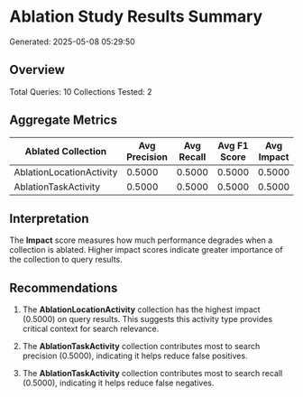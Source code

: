 # Ablation Study Results Summary

Generated: 2025-05-08 05:29:50

## Overview

Total Queries: 10
Collections Tested: 2

## Aggregate Metrics

| Ablated Collection | Avg Precision | Avg Recall | Avg F1 Score | Avg Impact |
|-------------------|--------------|-----------|-------------|-----------|
| AblationLocationActivity | 0.5000 | 0.5000 | 0.5000 | 0.5000 |
| AblationTaskActivity | 0.5000 | 0.5000 | 0.5000 | 0.5000 |

## Interpretation

The **Impact** score measures how much performance degrades when a collection is ablated. Higher impact scores indicate greater importance of the collection to query results.

## Recommendations

1. The **AblationLocationActivity** collection has the highest impact (0.5000) on query results. This suggests this activity type provides critical context for search relevance.

3. The **AblationTaskActivity** collection contributes most to search precision (0.5000), indicating it helps reduce false positives.

4. The **AblationTaskActivity** collection contributes most to search recall (0.5000), indicating it helps reduce false negatives.
